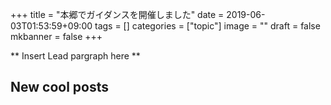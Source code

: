 +++
title =  "本郷でガイダンスを開催しました"
date = 2019-06-03T01:53:59+09:00
tags = []
categories = ["topic"]
image = ""
draft = false
mkbanner = false
+++

** Insert Lead pargraph here **


## New cool posts


